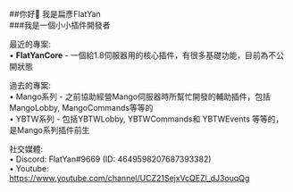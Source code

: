 ##你好👋 我是扁彥FlatYan  
###我是一個小小插件開發者  
  
最近的專案:  
• **FlatYanCore** - 一個給1.8伺服器用的核心插件，有很多基礎功能，目前為不公開狀態  
  
過去的專案:  
• Mango系列 - 之前協助經營Mango伺服器時所幫忙開發的輔助插件，包括MangoLobby, MangoCommands等等的  
• YBTW系列 - 包括YBTWLobby, YBTWCommands和 YBTWEvents 等等的，是Mango系列插件前生  
  
社交媒體:  
• Discord: FlatYan#9669 (ID: 4649598207687393382)  
• Youtube: https://www.youtube.com/channel/UCZ21SejxVcQEZl_dJ3ouqQg  
<!--
**FlatYan/FlatYan** is a ✨ _special_ ✨ repository because its `README.md` (this file) appears on your GitHub profile.

Here are some ideas to get you started:

- 🔭 I’m currently working on ...
- 🌱 I’m currently learning ...
- 👯 I’m looking to collaborate on ...
- 🤔 I’m looking for help with ...
- 💬 Ask me about ...
- 📫 How to reach me: ...
- 😄 Pronouns: ...
- ⚡ Fun fact: ...
-->
